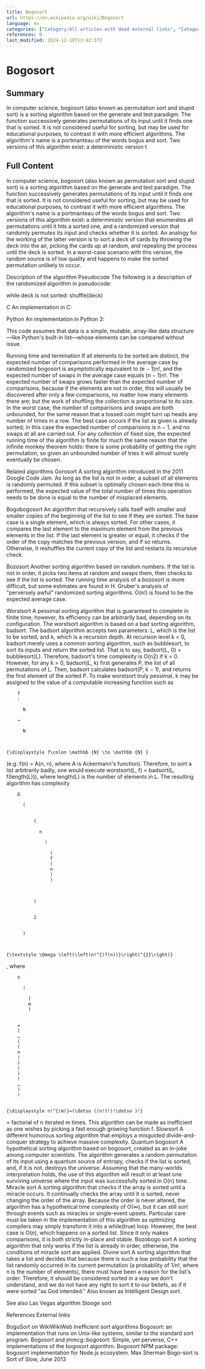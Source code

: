 ```yaml
---
title: Bogosort
url: https://en.wikipedia.org/wiki/Bogosort
language: en
categories: ["Category:All articles with dead external links", "Category:Articles with dead external links from July 2020", "Category:Articles with example Python (programming language) code", "Category:Articles with permanently dead external links", "Category:Articles with short description", "Category:Comparison sorts", "Category:Short description is different from Wikidata", "Category:Use dmy dates from December 2021"]
references: 0
last_modified: 2024-12-19T13:42:37Z
---
```


# Bogosort

## Summary

In computer science, bogosort (also known as permutation sort and stupid sort) is a sorting algorithm based on the generate and test paradigm. The function successively generates permutations of its input until it finds one that is sorted. It is not considered useful for sorting, but may be used for educational purposes, to contrast it with more efficient algorithms. The algorithm's name is a portmanteau of the words bogus and sort.
Two versions of this algorithm exist: a deterministic version t

## Full Content

In computer science, bogosort (also known as permutation sort and stupid sort) is a sorting algorithm based on the generate and test paradigm. The function successively generates permutations of its input until it finds one that is sorted. It is not considered useful for sorting, but may be used for educational purposes, to contrast it with more efficient algorithms. The algorithm's name is a portmanteau of the words bogus and sort.
Two versions of this algorithm exist: a deterministic version that enumerates all permutations until it hits a sorted one, and a randomized version that randomly permutes its input and checks whether it is sorted. An analogy for the working of the latter version is to sort a deck of cards by throwing the deck into the air, picking the cards up at random, and repeating the process until the deck is sorted. In a worst-case scenario with this version, the random source is of low quality and happens to make the sorted permutation unlikely to occur.

Description of the algorithm
Pseudocode
The following is a description of the randomized algorithm in pseudocode:

while deck is not sorted:
    shuffle(deck)

C
An implementation in C:

Python
An implementation in Python 3:

This code assumes that data is a simple, mutable, array-like data structure—like Python's built-in list—whose elements can be compared without issue.

Running time and termination
If all elements to be sorted are distinct, the expected number of comparisons performed in the average case by randomized bogosort is asymptotically equivalent to (e − 1)n!, and the expected number of swaps in the average case equals (n − 1)n!. The expected number of swaps grows faster than the expected number of comparisons, because if the elements are not in order, this will usually be discovered after only a few comparisons, no matter how many elements there are; but the work of shuffling the collection is proportional to its size. In the worst case, the number of comparisons and swaps are both unbounded, for the same reason that a tossed coin might turn up heads any number of times in a row.
The best case occurs if the list as given is already sorted; in this case the expected number of comparisons is n − 1, and no swaps at all are carried out.
For any collection of fixed size, the expected running time of the algorithm is finite for much the same reason that the infinite monkey theorem holds: there is some probability of getting the right permutation, so given an unbounded number of tries it will almost surely eventually be chosen.

Related algorithms
Gorosort
A sorting algorithm introduced in the 2011 Google Code Jam. As long as the list is not in order, a subset of all elements is randomly permuted. If this subset is optimally chosen each time this is performed, the expected value of the total number of times this operation needs to be done is equal to the number of misplaced elements.

Bogobogosort
An algorithm that recursively calls itself with smaller and smaller copies of the beginning of the list to see if they are sorted.  The base case is a single element, which is always sorted. For other cases, it compares the last element to the maximum element from the previous elements in the list.  If the last element is greater or equal, it checks if the order of the copy matches the previous version, and if so returns. Otherwise, it reshuffles the current copy of the list and restarts its recursive check.

Bozosort
Another sorting algorithm based on random numbers. If the list is not in order, it picks two items at random and swaps them, then checks to see if the list is sorted. The running time analysis of a bozosort is more difficult, but some estimates are found in H. Gruber's analysis of "perversely awful" randomized sorting algorithms. O(n!) is found to be the expected average case.

Worstsort
A pessimal sorting algorithm that is guaranteed to complete in finite time; however, its efficiency can be arbitrarily bad, depending on its configuration. The worstsort algorithm is based on a bad sorting algorithm, badsort. The badsort algorithm accepts two parameters: L, which is the list to be sorted, and k, which is a recursion depth. At recursion level k = 0, badsort merely uses a common sorting algorithm, such as bubblesort, to sort its inputs and return the sorted list. That is to say, badsort(L, 0) = bubblesort(L). Therefore, badsort's time complexity is O(n2) if k = 0. However, for any k > 0, badsort(L, k) first generates P, the list of all permutations of L. Then, badsort calculates badsort(P, k − 1), and returns the first element of the sorted P. To make worstsort truly pessimal, k may be assigned to the value of a computable increasing function such as 
  
    
      
        f
        :
        
          N
        
        →
        
          N
        
      
    
    {\displaystyle f\colon \mathbb {N} \to \mathbb {N} }
  
 (e.g. f(n) = A(n, n), where A is Ackermann's function).  Therefore, to sort a list arbitrarily badly, one would execute worstsort(L, f) = badsort(L, f(length(L))), where length(L) is the number of elements in L. The resulting algorithm has complexity 
  
    
      
        Ω
        
          (
          
            
              (
              
                n
                
                  !
                  
                    (
                    f
                    (
                    n
                    )
                    )
                  
                
              
              )
            
            
              2
            
          
          )
        
      
    
    {\textstyle \Omega \left(\left(n!^{(f(n))}\right)^{2}\right)}
  
, where 
  
    
      
        n
        
          !
          
            (
            m
            )
          
        
        =
        (
        …
        (
        (
        n
        !
        )
        !
        )
        !
        …
        )
        !
      
    
    {\displaystyle n!^{(m)}=(\dotso ((n!)!)!\dotso )!}
  
 = factorial of n iterated m times. This algorithm can be made as inefficient as one wishes by picking a fast enough growing function f.
Slowsort
A different humorous sorting algorithm that employs a misguided divide-and-conquer strategy to achieve massive complexity.
Quantum bogosort
A hypothetical sorting algorithm based on bogosort, created as an in-joke among computer scientists. The algorithm generates a random permutation of its input using a quantum source of entropy, checks if the list is sorted, and, if it is not, destroys the universe. Assuming that the many-worlds interpretation holds, the use of this algorithm will result in at least one surviving universe where the input was successfully sorted in O(n) time.
Miracle sort
A sorting algorithm that checks if the array is sorted until a miracle occurs. It continually checks the array until it is sorted, never changing the order of the array. Because the order is never altered, the algorithm has a hypothetical time complexity of O(∞), but it can still sort through events such as miracles or single-event upsets. Particular care must be taken in the implementation of this algorithm as optimizing compilers may simply transform it into a while(true) loop. However, the best case is O(n), which happens on a sorted list. Since it only makes comparisons, it is both strictly in-place and stable.
Bozobogo sort
A sorting algorithm that only works if the list is already in order, otherwise, the conditions of miracle sort are applied.
Divine sort
A sorting algorithm that takes a list and decides that because there is such a low probability that the list randomly  occurred in its current permutation (a probability of 1/n!, where n is the number of elements), there must have been a reason for the list's order. Therefore, it should be considered sorted in a way we don't understand, and we do not have any right to sort it to our beliefs, as if it were sorted "as God intended." Also known as Intelligent Design sort.

See also
Las Vegas algorithm
Stooge sort

References
External links

BogoSort on WikiWikiWeb
Inefficient sort algorithms
Bogosort: an implementation that runs on Unix-like systems, similar to the standard sort program.
Bogosort and jmmcg::bogosort: Simple, yet perverse, C++ implementations of the bogosort algorithm.
Bogosort NPM package: bogosort implementation for Node.js ecosystem.
Max Sherman Bogo-sort is Sort of Slow, June 2013
